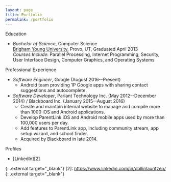 ```yaml
---
layout: page
title: Portfolio
permalink: /portfolio
---
```


Education

 * _Bachelor of Science_, Computer Science  
   [Brigham Young University][1], Provo, UT, Graduated April 2013  
   _Courses Include_: Parallel Processing, Internet Programming, Security, User Interface Design, Computer Graphics, and Operating Systems

Professional Experience

 * _Software Engineer_, Google (August 2016--Present)
   * Android team providing 1P Google apps with sharing contact suggestions and autocomplete.
 * _Software Developer_, Parlant Technology Inc. (May 2012--December 2014) / Blackboard Inc. (January 2015--August 2016)
   * Create and maintain internal website to manage and compile more than 1000 iOS and Android applications.
   * Develop ParentLink iOS and Android mobile apps used by more than 100,000 users per day.
   * Add features to ParentLink app, including community stream, app setup wizard, and school finder.
   * Acquired by Blackboard in late 2014.

Profiles

 * [LinkedIn][2]

[1]: https://www.byu.edu/
  {: .external target="_blank"}
[2]: https://www.linkedin.com/in/dallinlauritzen/
  {: .external target="_blank"}
